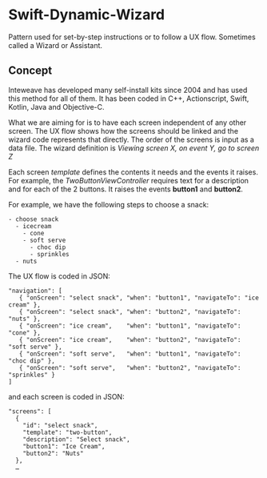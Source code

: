 # Swift-Dynamic-Wizard
Pattern used for set-by-step instructions or to follow a UX flow. Sometimes called a Wizard or Assistant.

## Concept
Inteweave has developed many self-install kits since 2004 and has used this method for all of them. It has been coded in C++, Actionscript, Swift, Kotlin, Java and Objective-C.

What we are aiming for is to have each screen independent of any other screen. The UX flow shows how the screens should be linked and the wizard code represents that directly. The order of the screens is input as a data file. The wizard definition is *Viewing screen X, on event Y, go to screen Z*

Each screen *template* defines the contents it needs and the events it raises. For example, the *TwoButtonViewController* requires text for a description and for each of the 2 buttons. It raises the events **button1** and **button2**. 

For example, we have the following steps to choose a snack:
```
- choose snack
  - icecream
    - cone
    - soft serve
      - choc dip
      - sprinkles
  - nuts
```
The UX flow is coded in JSON:
```
"navigation": [
   { "onScreen": "select snack", "when": "button1", "navigateTo": "ice cream" },
   { "onScreen": "select snack", "when": "button2", "navigateTo": "nuts" },
   { "onScreen": "ice cream",    "when": "button1", "navigateTo": "cone" },
   { "onScreen": "ice cream",    "when": "button2", "navigateTo": "soft serve" },
   { "onScreen": "soft serve",   "when": "button1", "navigateTo": "choc dip" },
   { "onScreen": "soft serve",   "when": "button2", "navigateTo": "sprinkles" }
]
```
and each screen is coded in JSON:
```
"screens": [
  {
    "id": "select snack",
    "template": "two-button",
    "description": "Select snack",
    "button1": "Ice Cream",
    "button2": "Nuts"
  },
  …
```
